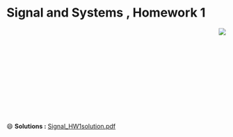 # Signal and Systems , Homework 1 

<img align="right" src="https://user-images.githubusercontent.com/60509979/75113935-4f489b00-5667-11ea-828f-2e132aedc645.png">
</br></br></br></br></br></br></br></br></br></br></br></br>


:smile: **Solutions :** [Signal_HW1solution.pdf](https://github.com/BitterOcean/IUT/files/4241408/Signal_HW1solution.pdf)
